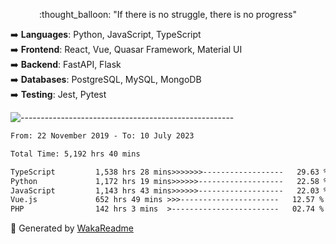 <p align="center"> 
  :thought_balloon: "If there is no struggle, there is no progress"
</p>

<p align="left">
  ➡️ <strong>Languages</strong>: Python, JavaScript, TypeScript<br>
  ➡️ <strong>Frontend</strong>: React, Vue, Quasar Framework, Material UI<br>
  ➡️ <strong>Backend</strong>: FastAPI, Flask<br>
  ➡️ <strong>Databases</strong>: PostgreSQL, MySQL, MongoDB<br>
  ➡️ <strong>Testing</strong>: Jest, Pytest<br>
</p>

![-----------------------------------------------------](https://raw.githubusercontent.com/andreasbm/readme/master/assets/lines/vintage.png)

<!--START_SECTION:waka-->

```txt
From: 22 November 2019 - To: 10 July 2023

Total Time: 5,192 hrs 40 mins

TypeScript         1,538 hrs 28 mins>>>>>>>------------------   29.63 %
Python             1,172 hrs 19 mins>>>>>>-------------------   22.58 %
JavaScript         1,143 hrs 43 mins>>>>>>-------------------   22.03 %
Vue.js             652 hrs 49 mins >>>----------------------   12.57 %
PHP                142 hrs 3 mins  >------------------------   02.74 %
```

<!--END_SECTION:waka-->


🚀 Generated by [WakaReadme](https://github.com/athul/waka-readme)
